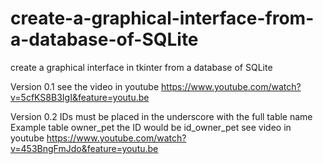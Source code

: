 # create-a-graphical-interface-from-a-database-of-SQLite
create a graphical interface in tkinter from a database of SQLite

Version 0.1 
see the video in youtube https://www.youtube.com/watch?v=5cfKS8B3IgI&feature=youtu.be

Version 0.2 
IDs must be placed in the underscore with the full table name
Example table owner_pet the ID would be id_owner_pet
see video in youtube
https://www.youtube.com/watch?v=453BngFmJdo&feature=youtu.be
